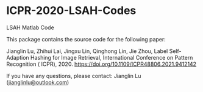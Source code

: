 # ICPR-2020-LSAH-Codes

LSAH Matlab Code

This package contains the source code for the following paper:

Jianglin Lu, Zhihui Lai, Jingxu Lin, Qinghong Lin, Jie Zhou,
Label Self-Adaption Hashing for Image Retrieval, International Conference on Pattern Recognition ( ICPR), 2020.
https://doi.org/10.1109/ICPR48806.2021.9412142

If you have any questions, please contact:  Jianglin Lu (jianglinlu@outlook.com)
